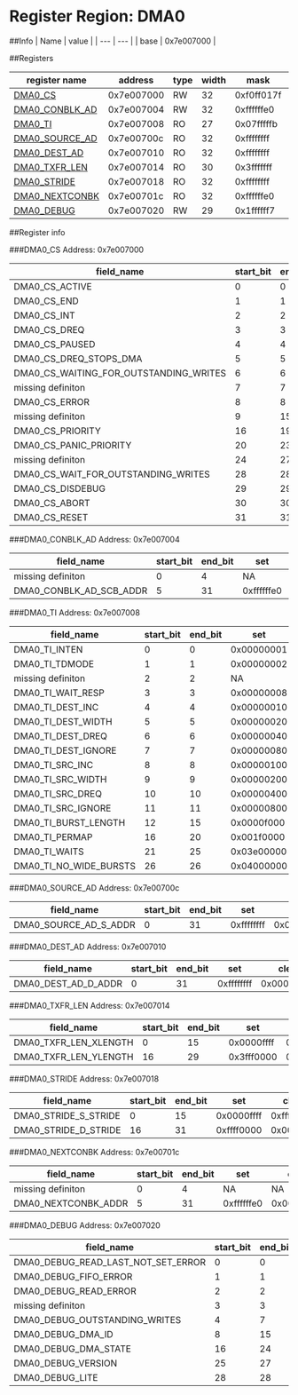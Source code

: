 # Register Region: DMA0


##Info
| Name | value |
| --- | --- |
| base | 0x7e007000 |

##Registers

| register name | address | type | width | mask | reset |
| --- | --- | --- | --- | --- | --- |
| [DMA0_CS](#dma0_cs) | 0x7e007000 | RW | 32 | 0xf0ff017f | 0000000000 |
| [DMA0_CONBLK_AD](#dma0_conblk_ad) | 0x7e007004 | RW | 32 | 0xffffffe0 | 0000000000 |
| [DMA0_TI](#dma0_ti) | 0x7e007008 | RO | 27 | 0x07fffffb |  |
| [DMA0_SOURCE_AD](#dma0_source_ad) | 0x7e00700c | RO | 32 | 0xffffffff |  |
| [DMA0_DEST_AD](#dma0_dest_ad) | 0x7e007010 | RO | 32 | 0xffffffff |  |
| [DMA0_TXFR_LEN](#dma0_txfr_len) | 0x7e007014 | RO | 30 | 0x3fffffff |  |
| [DMA0_STRIDE](#dma0_stride) | 0x7e007018 | RO | 32 | 0xffffffff |  |
| [DMA0_NEXTCONBK](#dma0_nextconbk) | 0x7e00701c | RO | 32 | 0xffffffe0 |  |
| [DMA0_DEBUG](#dma0_debug) | 0x7e007020 | RW | 29 | 0x1ffffff7 | 0000000000 |

##Register info


###DMA0_CS
 Address: 0x7e007000

| field_name | start_bit | end_bit | set | clear | reset |
| --- | --- | --- | --- | --- | --- |
| DMA0_CS_ACTIVE | 0 | 0 | 0x00000001 | 0xfffffffe | 0x0 |
| DMA0_CS_END | 1 | 1 | 0x00000002 | 0xfffffffd | 0x0 |
| DMA0_CS_INT | 2 | 2 | 0x00000004 | 0xfffffffb | 0x0 |
| DMA0_CS_DREQ | 3 | 3 | 0x00000008 | 0xfffffff7 | 0x0 |
| DMA0_CS_PAUSED | 4 | 4 | 0x00000010 | 0xffffffef | 0x0 |
| DMA0_CS_DREQ_STOPS_DMA | 5 | 5 | 0x00000020 | 0xffffffdf | 0x0 |
| DMA0_CS_WAITING_FOR_OUTSTANDING_WRITES | 6 | 6 | 0x00000040 | 0xffffffbf | 0x0 |
| missing definiton | 7 | 7 | NA | NA | NA |
| DMA0_CS_ERROR | 8 | 8 | 0x00000100 | 0xfffffeff | 0x0 |
| missing definiton | 9 | 15 | NA | NA | NA |
| DMA0_CS_PRIORITY | 16 | 19 | 0x000f0000 | 0xfff0ffff | 0x0 |
| DMA0_CS_PANIC_PRIORITY | 20 | 23 | 0x00f00000 | 0xff0fffff | 0x0 |
| missing definiton | 24 | 27 | NA | NA | NA |
| DMA0_CS_WAIT_FOR_OUTSTANDING_WRITES | 28 | 28 | 0x10000000 | 0xefffffff | 0x0 |
| DMA0_CS_DISDEBUG | 29 | 29 | 0x20000000 | 0xdfffffff | 0x0 |
| DMA0_CS_ABORT | 30 | 30 | 0x40000000 | 0xbfffffff | 0x0 |
| DMA0_CS_RESET | 31 | 31 | 0x80000000 | 0x7fffffff | 0x0 |

###DMA0_CONBLK_AD
 Address: 0x7e007004

| field_name | start_bit | end_bit | set | clear | reset |
| --- | --- | --- | --- | --- | --- |
| missing definiton | 0 | 4 | NA | NA | NA |
| DMA0_CONBLK_AD_SCB_ADDR | 5 | 31 | 0xffffffe0 | 0x0000001f | 0x0 |

###DMA0_TI
 Address: 0x7e007008

| field_name | start_bit | end_bit | set | clear | reset |
| --- | --- | --- | --- | --- | --- |
| DMA0_TI_INTEN | 0 | 0 | 0x00000001 | 0xfffffffe |  |
| DMA0_TI_TDMODE | 1 | 1 | 0x00000002 | 0xfffffffd |  |
| missing definiton | 2 | 2 | NA | NA | NA |
| DMA0_TI_WAIT_RESP | 3 | 3 | 0x00000008 | 0xfffffff7 |  |
| DMA0_TI_DEST_INC | 4 | 4 | 0x00000010 | 0xffffffef |  |
| DMA0_TI_DEST_WIDTH | 5 | 5 | 0x00000020 | 0xffffffdf |  |
| DMA0_TI_DEST_DREQ | 6 | 6 | 0x00000040 | 0xffffffbf |  |
| DMA0_TI_DEST_IGNORE | 7 | 7 | 0x00000080 | 0xffffff7f |  |
| DMA0_TI_SRC_INC | 8 | 8 | 0x00000100 | 0xfffffeff |  |
| DMA0_TI_SRC_WIDTH | 9 | 9 | 0x00000200 | 0xfffffdff |  |
| DMA0_TI_SRC_DREQ | 10 | 10 | 0x00000400 | 0xfffffbff |  |
| DMA0_TI_SRC_IGNORE | 11 | 11 | 0x00000800 | 0xfffff7ff |  |
| DMA0_TI_BURST_LENGTH | 12 | 15 | 0x0000f000 | 0xffff0fff |  |
| DMA0_TI_PERMAP | 16 | 20 | 0x001f0000 | 0xffe0ffff |  |
| DMA0_TI_WAITS | 21 | 25 | 0x03e00000 | 0xfc1fffff |  |
| DMA0_TI_NO_WIDE_BURSTS | 26 | 26 | 0x04000000 | 0xfbffffff |  |

###DMA0_SOURCE_AD
 Address: 0x7e00700c

| field_name | start_bit | end_bit | set | clear | reset |
| --- | --- | --- | --- | --- | --- |
| DMA0_SOURCE_AD_S_ADDR | 0 | 31 | 0xffffffff | 0x00000000 |  |

###DMA0_DEST_AD
 Address: 0x7e007010

| field_name | start_bit | end_bit | set | clear | reset |
| --- | --- | --- | --- | --- | --- |
| DMA0_DEST_AD_D_ADDR | 0 | 31 | 0xffffffff | 0x00000000 |  |

###DMA0_TXFR_LEN
 Address: 0x7e007014

| field_name | start_bit | end_bit | set | clear | reset |
| --- | --- | --- | --- | --- | --- |
| DMA0_TXFR_LEN_XLENGTH | 0 | 15 | 0x0000ffff | 0xffff0000 |  |
| DMA0_TXFR_LEN_YLENGTH | 16 | 29 | 0x3fff0000 | 0xc000ffff |  |

###DMA0_STRIDE
 Address: 0x7e007018

| field_name | start_bit | end_bit | set | clear | reset |
| --- | --- | --- | --- | --- | --- |
| DMA0_STRIDE_S_STRIDE | 0 | 15 | 0x0000ffff | 0xffff0000 |  |
| DMA0_STRIDE_D_STRIDE | 16 | 31 | 0xffff0000 | 0x0000ffff |  |

###DMA0_NEXTCONBK
 Address: 0x7e00701c

| field_name | start_bit | end_bit | set | clear | reset |
| --- | --- | --- | --- | --- | --- |
| missing definiton | 0 | 4 | NA | NA | NA |
| DMA0_NEXTCONBK_ADDR | 5 | 31 | 0xffffffe0 | 0x0000001f |  |

###DMA0_DEBUG
 Address: 0x7e007020

| field_name | start_bit | end_bit | set | clear | reset |
| --- | --- | --- | --- | --- | --- |
| DMA0_DEBUG_READ_LAST_NOT_SET_ERROR | 0 | 0 | 0x00000001 | 0xfffffffe | 0x0 |
| DMA0_DEBUG_FIFO_ERROR | 1 | 1 | 0x00000002 | 0xfffffffd | 0x0 |
| DMA0_DEBUG_READ_ERROR | 2 | 2 | 0x00000004 | 0xfffffffb | 0x0 |
| missing definiton | 3 | 3 | NA | NA | NA |
| DMA0_DEBUG_OUTSTANDING_WRITES | 4 | 7 | 0x000000f0 | 0xffffff0f | 0x0 |
| DMA0_DEBUG_DMA_ID | 8 | 15 | 0x0000ff00 | 0xffff00ff | 0x0 |
| DMA0_DEBUG_DMA_STATE | 16 | 24 | 0x01ff0000 | 0xfe00ffff | 0x0 |
| DMA0_DEBUG_VERSION | 25 | 27 | 0x0e000000 | 0xf1ffffff | 0x0 |
| DMA0_DEBUG_LITE | 28 | 28 | 0x10000000 | 0xefffffff | 0x0 |
